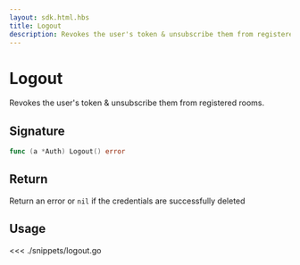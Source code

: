 ```yaml
---
layout: sdk.html.hbs
title: Logout
description: Revokes the user's token & unsubscribe them from registered rooms.
---
```


# Logout

Revokes the user's token & unsubscribe them from registered rooms.

## Signature

```go
func (a *Auth) Logout() error
```

## Return

Return an error or `nil` if the credentials are successfully deleted

## Usage

<<< ./snippets/logout.go
